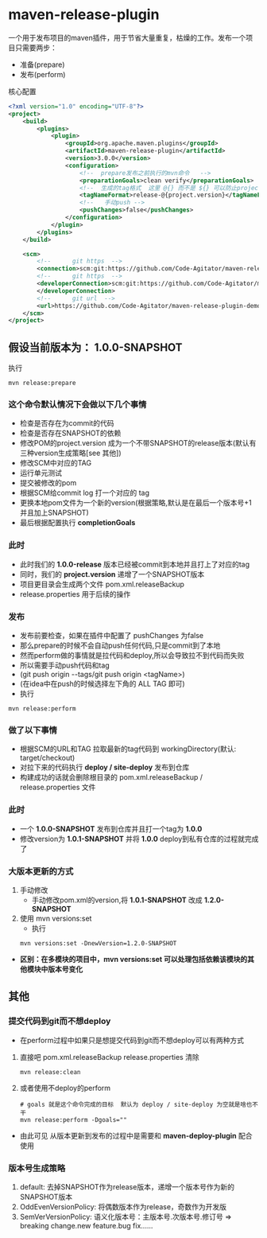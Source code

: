 # maven-release-plugin

一个用于发布项目的maven插件，用于节省大量重复，枯燥的工作。发布一个项目只需要两步：

* 准备(prepare)
* 发布(perform)

核心配置

```xml
<?xml version="1.0" encoding="UTF-8"?>
<project>
    <build>
        <plugins>
            <plugin>
                <groupId>org.apache.maven.plugins</groupId>
                <artifactId>maven-release-plugin</artifactId>
                <version>3.0.0</version>
                <configuration>
                    <!--  prepare发布之前执行的mvn命令   -->
                    <preparationGoals>clean verify</preparationGoals>
                    <!--  生成的tag格式  这里 @{} 而不是 ${} 可以防止project.version被其他方式覆盖 -->
                    <tagNameFormat>release-@{project.version}</tagNameFormat>
                    <!--   手动push -->
                    <pushChanges>false</pushChanges>
                </configuration>
            </plugin>
        </plugins>
    </build>

    <scm>
        <!--      git https  -->
        <connection>scm:git:https://github.com/Code-Agitator/maven-release-plugin-demo.git</connection>
        <!--      git https  -->
        <developerConnection>scm:git:https://github.com/Code-Agitator/maven-release-plugin-demo.git
        </developerConnection>
        <!--      git url  -->
        <url>https://github.com/Code-Agitator/maven-release-plugin-demo</url>
    </scm>
</project>
```

## 假设当前版本为： **1.0.0-SNAPSHOT**

执行

```shell
mvn release:prepare
```

### 这个命令默认情况下会做以下几个事情

* 检查是否存在为commit的代码
* 检查是否存在SNAPSHOT的依赖
* 修改POM的project.version 成为一个不带SNAPSHOT的release版本(默认有三种version生成策略\[see 其他])
* 修改SCM中对应的TAG
* 运行单元测试
* 提交被修改的pom
* 根据SCM给commit log 打一个对应的 tag
* 更换本地pom文件为一个新的version(根据策略,默认是在最后一个版本号+1 并且加上SNAPSHOT)
* 最后根据配置执行 **completionGoals**

### 此时

* 此时我们的 **1.0.0-release** 版本已经被commit到本地并且打上了对应的tag
* 同时，我们的 **project.version** 递增了一个SNAPSHOT版本
* 项目更目录会生成两个文件 pom.xml.releaseBackup
* release.properties 用于后续的操作

### 发布

* 发布前要检查，如果在插件中配置了 pushChanges 为false
* 那么prepare的时候不会自动push任何代码,只是commit到了本地
* 然而perform做的事情就是拉代码和deploy,所以会导致拉不到代码而失败
* 所以需要手动push代码和tag
* (git push origin --tags/git push origin \<tagName>)
* (在idea中在push的时候选择左下角的 ALL TAG 即可)
* 执行

```shell
mvn release:perform
```

### 做了以下事情

* 根据SCM的URL和TAG 拉取最新的tag代码到 workingDirectory(默认: target/checkout)
* 对拉下来的代码执行 **deploy / site-deploy** 发布到仓库
* 构建成功的话就会删除根目录的 pom.xml.releaseBackup / release.properties 文件

### 此时

* 一个 **1.0.0-SNAPSHOT** 发布到仓库并且打一个tag为 **1.0.0**
* 修改version为 **1.0.1-SNAPSHOT** 并将 **1.0.0** deploy到私有仓库的过程就完成了

### 大版本更新的方式

1. 手动修改
    * 手动修改pom.xml的version,将 **1.0.1-SNAPSHOT** 改成 **1.2.0-SNAPSHOT**
2. 使用 mvn versions:set
    * 执行
   ```shell
   mvn versions:set -DnewVersion=1.2.0-SNAPSHOT 
   ```

* **区别：在多模块的项目中，mvn versions:set 可以处理包括依赖该模块的其他模块中版本号变化**

## 其他

### 提交代码到git而不想deploy

* 在perform过程中如果只是想提交代码到git而不想deploy可以有两种方式

1. 直接吧 pom.xml.releaseBackup release.properties 清除
   ```shell
   mvn release:clean
   ```

2. 或者使用不deploy的perform
   ```shell
   # goals 就是这个命令完成的目标  默认为 deploy / site-deploy 为空就是啥也不干
   mvn release:perform -Dgoals=""
   ```

* 由此可见 从版本更新到发布的过程中是需要和 **maven-deploy-plugin** 配合使用

### 版本号生成策略

1. default: 去掉SNAPSHOT作为release版本，递增一个版本号作为新的SNAPSHOT版本
2. OddEvenVersionPolicy: 将偶数版本作为release，奇数作为开发版
3. SemVerVersionPolicy: 语义化版本号：主版本号.次版本号.修订号 => breaking change.new feature.bug fix......




